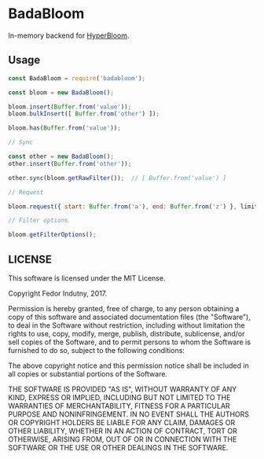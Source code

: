 # BadaBloom

In-memory backend for [HyperBloom][0].

## Usage

```js
const BadaBloom = require('badabloom');

const bloom = new BadaBloom();

bloom.insert(Buffer.from('value'));
bloom.bulkInsert([ Buffer.from('other') ]);

bloom.has(Buffer.from('value'));

// Sync

const other = new BadaBloom();
other.insert(Buffer.from('other'));

other.sync(bloom.getRawFilter());  // [ Buffer.from('value') ]

// Request

bloom.request({ start: Buffer.from('a'), end: Buffer.from('z') }, limit);

// Filter options

bloom.getFilterOptions();
```

## LICENSE

This software is licensed under the MIT License.

Copyright Fedor Indutny, 2017.

Permission is hereby granted, free of charge, to any person obtaining a
copy of this software and associated documentation files (the
"Software"), to deal in the Software without restriction, including
without limitation the rights to use, copy, modify, merge, publish,
distribute, sublicense, and/or sell copies of the Software, and to permit
persons to whom the Software is furnished to do so, subject to the
following conditions:

The above copyright notice and this permission notice shall be included
in all copies or substantial portions of the Software.

THE SOFTWARE IS PROVIDED "AS IS", WITHOUT WARRANTY OF ANY KIND, EXPRESS
OR IMPLIED, INCLUDING BUT NOT LIMITED TO THE WARRANTIES OF
MERCHANTABILITY, FITNESS FOR A PARTICULAR PURPOSE AND NONINFRINGEMENT. IN
NO EVENT SHALL THE AUTHORS OR COPYRIGHT HOLDERS BE LIABLE FOR ANY CLAIM,
DAMAGES OR OTHER LIABILITY, WHETHER IN AN ACTION OF CONTRACT, TORT OR
OTHERWISE, ARISING FROM, OUT OF OR IN CONNECTION WITH THE SOFTWARE OR THE
USE OR OTHER DEALINGS IN THE SOFTWARE.

[0]: https://github.com/hyperbloom/hyperbloom

